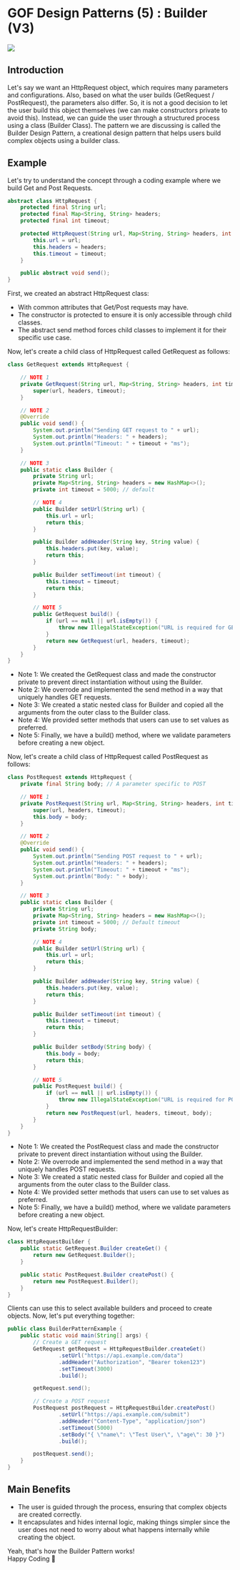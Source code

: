 # GOF Design Patterns (5) : Builder (V3)

![](/images/Screenshot%202025-02-13%20080533.png)

## Introduction

Let's say we want an HttpRequest object, which requires many parameters and configurations. Also, based on what the user builds \(GetRequest / PostRequest\), the parameters also differ. So, it is not a good decision to let the user build this object themselves \(we can make constructors private to avoid this\). Instead, we can guide the user through a structured process using a class \(Builder Class\). The pattern we are discussing is called the Builder Design Pattern, a creational design pattern that helps users build complex objects using a builder class.

## Example

Let's try to understand the concept through a coding example where we build Get and Post Requests.

```java
abstract class HttpRequest {
    protected final String url;
    protected final Map<String, String> headers;
    protected final int timeout;

    protected HttpRequest(String url, Map<String, String> headers, int timeout) {
        this.url = url;
        this.headers = headers;
        this.timeout = timeout;
    }

    public abstract void send();
}
```

First, we created an abstract HttpRequest class:

- With common attributes that Get/Post requests may have.
- The constructor is protected to ensure it is only accessible through child classes.
- The abstract send method forces child classes to implement it for their specific use case.

Now, let's create a child class of HttpRequest called GetRequest as follows:
```java
class GetRequest extends HttpRequest {

    // NOTE 1
    private GetRequest(String url, Map<String, String> headers, int timeout) {
        super(url, headers, timeout);
    }

    // NOTE 2
    @Override
    public void send() {
        System.out.println("Sending GET request to " + url);
        System.out.println("Headers: " + headers);
        System.out.println("Timeout: " + timeout + "ms");
    }

    // NOTE 3
    public static class Builder {
        private String url;
        private Map<String, String> headers = new HashMap<>();
        private int timeout = 5000; // default

        // NOTE 4
        public Builder setUrl(String url) {
            this.url = url;
            return this;
        }

        public Builder addHeader(String key, String value) {
            this.headers.put(key, value);
            return this;
        }

        public Builder setTimeout(int timeout) {
            this.timeout = timeout;
            return this;
        }

        // NOTE 5
        public GetRequest build() {
            if (url == null || url.isEmpty()) {
                throw new IllegalStateException("URL is required for GET request");
            }
            return new GetRequest(url, headers, timeout);
        }
    }
}
```
- Note 1: We created the GetRequest class and made the constructor private to prevent direct instantiation without using the Builder.
- Note 2: We overrode and implemented the send method in a way that uniquely handles GET requests.
- Note 3: We created a static nested class for Builder and copied all the arguments from the outer class to the Builder class.
- Note 4: We provided setter methods that users can use to set values as preferred.
- Note 5: Finally, we have a build\(\) method, where we validate parameters before creating a new object.

Now, let's create a child class of HttpRequest called PostRequest as follows:
```java
class PostRequest extends HttpRequest {
    private final String body; // A parameter specific to POST

    // NOTE 1
    private PostRequest(String url, Map<String, String> headers, int timeout, String body) {
        super(url, headers, timeout);
        this.body = body;
    }

    // NOTE 2
    @Override
    public void send() {
        System.out.println("Sending POST request to " + url);
        System.out.println("Headers: " + headers);
        System.out.println("Timeout: " + timeout + "ms");
        System.out.println("Body: " + body);
    }

    // NOTE 3
    public static class Builder {
        private String url;
        private Map<String, String> headers = new HashMap<>();
        private int timeout = 5000; // Default timeout
        private String body;

        // NOTE 4
        public Builder setUrl(String url) {
            this.url = url;
            return this;
        }

        public Builder addHeader(String key, String value) {
            this.headers.put(key, value);
            return this;
        }

        public Builder setTimeout(int timeout) {
            this.timeout = timeout;
            return this;
        }

        public Builder setBody(String body) {
            this.body = body;
            return this;
        }

        // NOTE 5
        public PostRequest build() {
            if (url == null || url.isEmpty()) {
                throw new IllegalStateException("URL is required for POST request");
            }
            return new PostRequest(url, headers, timeout, body);
        }
    }
}
```
- Note 1: We created the PostRequest class and made the constructor private to prevent direct instantiation without using the Builder.
- Note 2: We overrode and implemented the send method in a way that uniquely handles POST requests.
- Note 3: We created a static nested class for Builder and copied all the arguments from the outer class to the Builder class.
- Note 4: We provided setter methods that users can use to set values as preferred.
- Note 5: Finally, we have a build\(\) method, where we validate parameters before creating a new object.

Now, let's create HttpRequestBuilder:
```java
class HttpRequestBuilder {
    public static GetRequest.Builder createGet() {
        return new GetRequest.Builder();
    }

    public static PostRequest.Builder createPost() {
        return new PostRequest.Builder();
    }
}
```
Clients can use this to select available builders and proceed to create objects.
Now, let's put everything together:
```java
public class BuilderPatternExample {
    public static void main(String[] args) {
        // Create a GET request
        GetRequest getRequest = HttpRequestBuilder.createGet()
                .setUrl("https://api.example.com/data")
                .addHeader("Authorization", "Bearer token123")
                .setTimeout(3000)
                .build();

        getRequest.send();

        // Create a POST request
        PostRequest postRequest = HttpRequestBuilder.createPost()
                .setUrl("https://api.example.com/submit")
                .addHeader("Content-Type", "application/json")
                .setTimeout(5000)
                .setBody("{ \"name\": \"Test User\", \"age\": 30 }")
                .build();

        postRequest.send();
    }
}
```
## Main Benefits
- The user is guided through the process, ensuring that complex objects are created correctly.
- It encapsulates and hides internal logic, making things simpler since the user does not need to worry about what happens internally while creating the object.

Yeah, that's how the Builder Pattern works\!\
Happy Coding 🙌
